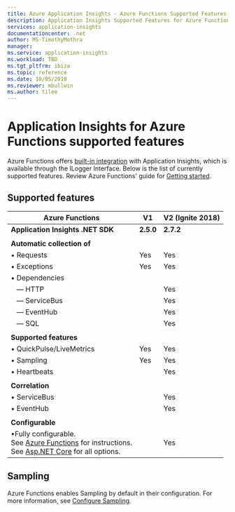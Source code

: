 ```yaml
---
title: Azure Application Insights - Azure Functions Supported Features | Microsoft Docs
description: Application Insights Supported Features for Azure Functions
services: application-insights
documentationcenter: .net
author: MS-TimothyMothra
manager: 
ms.service: application-insights
ms.workload: TBD
ms.tgt_pltfrm: ibiza
ms.topic: reference
ms.date: 10/05/2018
ms.reviewer: mbullwin
ms.author: tilee
---
```


# Application Insights for Azure Functions supported features

Azure Functions offers [built-in integration](https://docs.microsoft.com/azure/azure-functions/functions-monitoring) with Application Insights, which is available through the ILogger Interface. Below is the list of currently supported features. Review Azure Functions' guide for [Getting started](https://github.com/Azure/Azure-Functions/wiki/App-Insights).

## Supported features

| Azure Functions                   	| V1            	| V2 (Ignite 2018) 	| 
|-----------------------------------	|---------------	|------------------	|
| **Application Insights .NET SDK**   | **2.5.0**       | **2.7.2**         |
| | | | 
| **Automatic  collection of**        |               	|                  	|           	
| &bull; Requests                     | Yes           	| Yes              	| 
| &bull; Exceptions                   | Yes           	| Yes              	| 
| &bull; Dependencies           	    |               	|                  	|           	
| &nbsp;&nbsp;&nbsp;&mdash; HTTP      |               	| Yes              	| 
| &nbsp;&nbsp;&nbsp;&mdash; ServiceBus|               	| Yes              	| 
| &nbsp;&nbsp;&nbsp;&mdash; EventHub  |               	| Yes              	| 
| &nbsp;&nbsp;&nbsp;&mdash; SQL       |               	| Yes              	| 
| | | | 
| **Supported features**             	|               	|                  	|           	
| &bull; QuickPulse/LiveMetrics       | Yes           	| Yes              	| 
| &bull; Sampling                     | Yes           	| Yes              	| 
| &bull; Heartbeats                   |   	            | Yes              	| 
| | | | 
| **Correlation**                    	|               	|                  	|           	
| &bull; ServiceBus                  	|               	| Yes              	| 
| &bull; EventHub                    	|               	| Yes              	| 
| | | | 
| **Configurable**                  	|               	|                  	|           
| &bull;Fully configurable.<br/>See [Azure Functions](https://github.com/Microsoft/ApplicationInsights-aspnetcore/issues/759#issuecomment-426687852) for instructions.<br/>See [Asp.NET Core](https://github.com/Microsoft/ApplicationInsights-aspnetcore/wiki/Custom-Configuration) for all options.           	|               	| Yes                 	| 


## Sampling

Azure Functions enables Sampling by default in their configuration. For more information, see [Configure Sampling](https://docs.microsoft.com/azure/azure-functions/functions-monitoring#configure-sampling).
